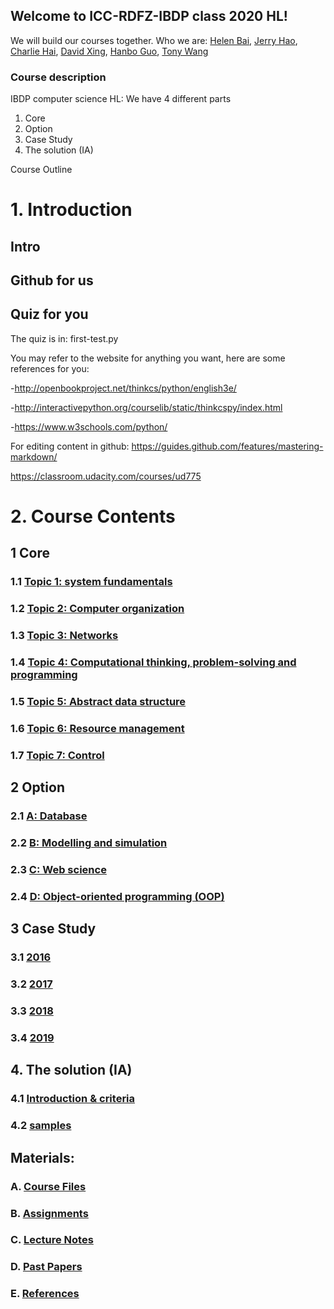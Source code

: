 ## Welcome to ICC-RDFZ-IBDP class 2020 HL!

We will build our courses together. Who we are:
[Helen Bai](https://github.com/HelenBai2002Tong/Cesium), [Jerry Hao](https://github.com/JerryHao2001/HAO), [Charlie Hai](https://github.com/hhshhd/hhshhd), [David Xing](https://github.com/gtx1080), [Hanbo Guo](https://github.com/Haannbboo/Hanbbboo), [Tony Wang](https://github.com/Haannbboo/Hanbbboo)

### Course description

IBDP computer science HL:
We have 4 different parts
1. Core
2. Option
3. Case Study
4. The solution (IA)

Course Outline
# 1. Introduction
## Intro
## Github for us
## Quiz for you


The quiz is in: first-test.py

You may refer to the website for anything you want, here are some references for you:

-http://openbookproject.net/thinkcs/python/english3e/

-http://interactivepython.org/courselib/static/thinkcspy/index.html

-https://www.w3schools.com/python/



For editing content in github:
https://guides.github.com/features/mastering-markdown/

https://classroom.udacity.com/courses/ud775 

# 2. Course Contents

## 1 Core
 
### 1.1	[Topic 1: system fundamentals](/1.Core/Topic%201-%20system%20fundamentals/Intro.md)
### 1.2	[Topic 2: Computer organization](/1.Core/Topic%202-%20Computer%20organization/Intro.md)
### 1.3	[Topic 3: Networks](/1.Core/Topic%203-%20Networks/Intro.md)
### 1.4	[Topic 4: Computational thinking, problem-solving and programming](/1.Core/Topic%204-%20Computational%20thinking-%20problem-solving%20and%20programming/Intro.md)
### 1.5	[Topic 5: Abstract data structure](/1.Core/Topic%205-%20Abstract%20data%20structure/Intro.md)
### 1.6	[Topic 6: Resource management](/1.Core/Topic%206-%20Resource%20management/Intro.md)
### 1.7	[Topic 7: Control](/1.Core/Topic%207-%20Control/Intro.md)

## 2	Option
### 2.1	[A: Database](/2.Options/A-%20Database/Intro.md)
### 2.2	[B: Modelling and simulation](/2.Options/B-%20Modelling%20and%20simulation/Intro.md)
### 2.3	[C: Web science](/2.Options/C-%20Web%20science/Intro.md)
### 2.4	[D: Object-oriented programming (OOP)](/2.Options/D-%20Object-oriented%20programming%20-OOP/Intro.md)

## 3	Case Study
### 3.1	[2016](/3.CaseStudy/2016/Intro.md)
### 3.2	[2017](/3.CaseStudy/2017/Intro.md)
### 3.3	[2018](/3.CaseStudy/2018/Intro.md)
### 3.4	[2019](/3.CaseStudy/2019/Intro.md)

## 4. The solution (IA)
### 4.1	[Introduction & criteria](/4.TheSolution-IA/Introduction%20-%20criteria/Intro.md)
### 4.2	[samples](/4.TheSolution-IA/samples/Intro.md)

## Materials: 
### A.	[Course Files](/master/IB%20Files/README.md)
### B.	[Assignments](/Assignments/assignments_submission.md)
### C.	[Lecture Notes](/LectureNotes/index.md)
### D.	[Past Papers](/PastPapers/Intro.md)
### E.	[References](/References/Intro.md)





